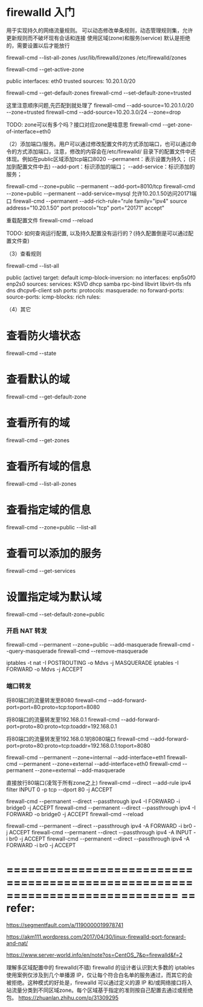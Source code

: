 # firewalld 入门

用于实现持久的网络流量规则。
可以动态修改单条规则，动态管理规则集，允许更新规则而不破坏现有会话和连接
使用区域(zone)和服务(service)
默认是拒绝的，需要设置以后才能放行

firewall-cmd --list-all-zones 
/usr/lib/firewalld/zones
/etc/firewalld/zones

firewall-cmd --get-active-zone 

public
  interfaces: eth0
trusted
  sources: 10.20.1.0/20

firewall-cmd --get-default-zones 
firewall-cmd --set-default-zone=trusted

这里注意顺序问题,先匹配到就处理了
firewall-cmd --add-source=10.20.1.0/20 --zone=trusted
firewall-cmd --add-source=10.20.3.0/24 --zone=drop

TODO: zone可以有多个吗？接口对应zone是啥意思
firewall-cmd --get-zone-of-interface=eth0


（2）添加端口/服务。用户可以通过修改配置文件的方式添加端口，也可以通过命令的方式添加端口，注意，修改的内容会在/etc/firewalld/ 目录下的配置文件中还体现。例如在public区域添加tcp端口8020
--permanent：表示设置为持久； (只加到配置文件中去)
--add-port：标识添加的端口；
--add-service：标识添加的服务；

firewall-cmd --zone=public --permanent --add-port=8010/tcp
firewall-cmd --zone=public --permanent --add-service=mysql
允许10.20.1.50访问20171端口
firewall-cmd --permanent --add-rich-rule="rule family="ipv4" source address="10.20.1.50" port protocol="tcp" port="20171" accept"

重载配置文件
firewall-cmd --reload

TODO: 如何查询运行配置, 以及持久配置没有运行的？(持久配置倒是可以通过配置文件查)

（3）查看规则

firewall-cmd --list-all

public (active)
  target: default
  icmp-block-inversion: no
  interfaces: enp5s0f0 enp2s0
  sources: 
  services: KSVD dhcp samba rpc-bind libvirt libvirt-tls nfs dns dhcpv6-client ssh
  ports: 
  protocols: 
  masquerade: no
  forward-ports: 
  source-ports: 
  icmp-blocks: 
  rich rules:

（4）其它

# 查看防火墙状态
firewall-cmd --state 

# 查看默认的域
firewall-cmd --get-default-zone

# 查看所有的域
firewall-cmd --get-zones

# 查看所有域的信息
firewall-cmd --list-all-zones

# 查看指定域的信息
firewall-cmd --zone=public --list-all

# 查看可以添加的服务
firewall-cmd --get-services

# 设置指定域为默认域
firewall-cmd --set-default-zone=public

### 开启 NAT 转发
firewall-cmd --permanent --zone=public --add-masquerade
firewall-cmd --query-masquerade
firewall-cmd --remove-masquerade


iptables -t nat -I POSTROUTING -o Mdvs -j MASQUERADE
iptables -I FORWARD -o Mdvs -j ACCEPT

### 端口转发

将80端口的流量转发至8080
firewall-cmd --add-forward-port=port=80:proto=tcp:toport=8080

将80端口的流量转发至192.168.0.1
firewall-cmd --add-forward-port=proto=80:proto=tcp:toaddr=192.168.0.1

将80端口的流量转发至192.168.0.1的8080端口
firewall-cmd --add-forward-port=proto=80:proto=tcp:toaddr=192.168.0.1:toport=8080

firewall-cmd --permanent --zone=internal --add-interface=eth1
firewall-cmd --permanent --zone=external --add-interface=eth0
firewall-cmd --permanent --zone=external --add-masquerade 

直接放行80端口(凌驾于所有zone之上)
firewall-cmd --direct --add-rule ipv4 filter INPUT 0 -p tcp --dport 80 -j ACCEPT

firewall-cmd --permanent --direct --passthrough ipv4 -I FORWARD -i bridge0 -j ACCEPT
firewall-cmd --permanent --direct --passthrough ipv4 -I FORWARD -o bridge0 -j ACCEPT
firewall-cmd --reload

firewall-cmd --permanent --direct --passthrough ipv4 -A FORWARD -i br0 -j ACCEPT
firewall-cmd --permanent --direct --passthrough ipv4 -A INPUT -i br0 -j ACCEPT
firewall-cmd --permanent --direct --passthrough ipv4 -A FORWARD -i br0 -j ACCEPT

============================================================================
== refer:
============================================================================
https://segmentfault.com/a/1190000019978741

https://akm111.wordpress.com/2017/04/30/linux-firewalld-port-forward-and-nat/

https://www.server-world.info/en/note?os=CentOS_7&p=firewalld&f=2

理解多区域配置中的 firewalld(不错)
firewalld 的设计者认识到大多数的 iptables 使用案例仅涉及到几个单播源 IP，仅让每个符合白名单的服务通过，而其它的会被拒绝。这种模式的好处是，firewalld 可以通过定义的源 IP 和/或网络接口将入站流量分类到不同区域zone。每个区域基于指定的准则按自己配置去通过或拒绝包。
https://zhuanlan.zhihu.com/p/31309295
